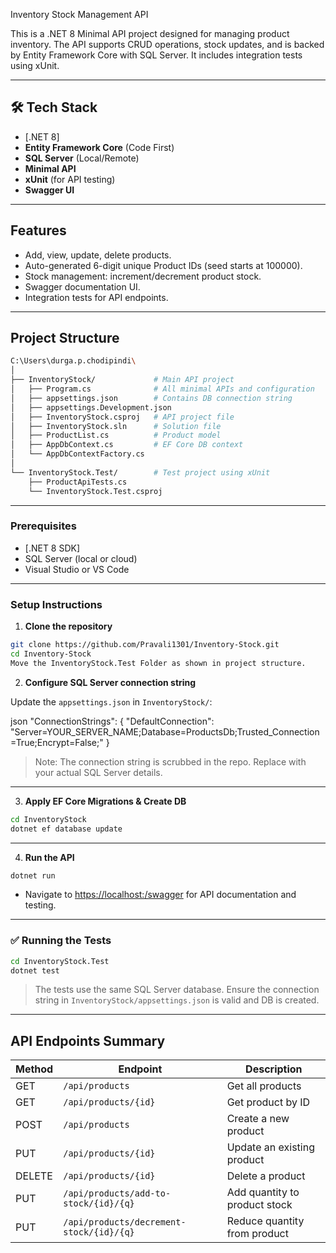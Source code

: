  Inventory Stock Management API

This is a .NET 8 Minimal API project designed for managing product inventory. The API supports CRUD operations, stock updates, and is backed by Entity Framework Core with SQL Server. It includes integration tests using xUnit.

---

## 🛠️ Tech Stack

- [.NET 8]
- **Entity Framework Core** (Code First)
- **SQL Server** (Local/Remote)
- **Minimal API**
- **xUnit** (for API testing)
- **Swagger UI**

---

##  Features

- Add, view, update, delete products.
- Auto-generated 6-digit unique Product IDs (seed starts at 100000).
- Stock management: increment/decrement product stock.
- Swagger documentation UI.
- Integration tests for API endpoints.

---

##  Project Structure

```bash
C:\Users\durga.p.chodipindi\
│
├── InventoryStock/             # Main API project
│   ├── Program.cs              # All minimal APIs and configuration
│   ├── appsettings.json        # Contains DB connection string
│   ├── appsettings.Development.json
│   ├── InventoryStock.csproj   # API project file
│   ├── InventoryStock.sln      # Solution file
│   ├── ProductList.cs          # Product model
│   ├── AppDbContext.cs         # EF Core DB context
│   └── AppDbContextFactory.cs
│
└── InventoryStock.Test/        # Test project using xUnit
    ├── ProductApiTests.cs
    └── InventoryStock.Test.csproj
```

---



### Prerequisites

- [.NET 8 SDK]
- SQL Server (local or cloud)
- Visual Studio or VS Code

---

###  Setup Instructions

1. **Clone the repository**

```bash
git clone https://github.com/Pravali1301/Inventory-Stock.git
cd Inventory-Stock
Move the InventoryStock.Test Folder as shown in project structure. 
```

2. **Configure SQL Server connection string**

Update the `appsettings.json` in `InventoryStock/`:

json
"ConnectionStrings": {
  "DefaultConnection": "Server=YOUR_SERVER_NAME;Database=ProductsDb;Trusted_Connection=True;Encrypt=False;"
}


> Note: The connection string is scrubbed in the repo. Replace with your actual SQL Server details.

---

3. **Apply EF Core Migrations & Create DB**

```bash
cd InventoryStock
dotnet ef database update
```

---

4. **Run the API**

```bash
dotnet run
```

- Navigate to [https://localhost:<port>/swagger](https://localhost:<port>/swagger) for API documentation and testing.

---

### ✅ Running the Tests

```bash
cd InventoryStock.Test
dotnet test
```

> The tests use the same SQL Server database. Ensure the connection string in `InventoryStock/appsettings.json` is valid and DB is created.

---

## API Endpoints Summary

| Method | Endpoint                                 | Description                      |
|--------|------------------------------------------|----------------------------------|
| GET    | `/api/products`                              | Get all products                 |
| GET    | `/api/products/{id}`                         | Get product by ID                |
| POST   | `/api/products`                              | Create a new product             |
| PUT    | `/api/products/{id}`                     | Update an existing product       |
| DELETE | `/api/products/{id}`                         | Delete a product                 |
| PUT    | `/api/products/add-to-stock/{id}/{q}` | Add quantity to product stock    |
| PUT    | `/api/products/decrement-stock/{id}/{q}` | Reduce quantity from product     |

